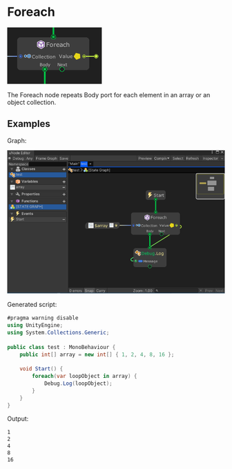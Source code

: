 # Foreach

![](../../images/node-reference/foreach.png)

The Foreach node repeats Body port for each element in an array or an object collection.

## Examples

Graph:

![](../../images/node-reference/foreach_example1.png)

Generated script:
```cs
#pragma warning disable
using UnityEngine;
using System.Collections.Generic;

public class test : MonoBehaviour {
	public int[] array = new int[] { 1, 2, 4, 8, 16 };

	void Start() {
		foreach(var loopObject in array) {
			Debug.Log(loopObject);
		}
	}
}
```

Output:
```
1
2
4
8
16
```